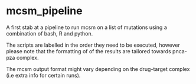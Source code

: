 # mcsm_pipeline

A first stab at a pipeline to run mcsm on a list of mutations using a combination of bash, R and python.

The scripts are labelled in the order they need to be executed, however please note that the formatting of of the results are tailored towards pnca-pza complex. 

The mcsm output format might vary depending on the drug-target complex (i.e extra info for certain runs).
